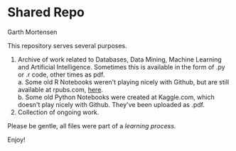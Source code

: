 # Shared Repo
Garth Mortensen

This repository serves several purposes.
  1. Archive of work related to Databases, Data Mining, Machine Learning and Artificial Intelligence. Sometimes this is available in the form of .py or .r code, other times as pdf.  
      a. Some old R Notebooks weren't playing nicely with Github, but are still available at rpubs.com, [here](https://rpubs.com/GMortensen).  
      b. Some old Python Notebooks were created at Kaggle.com, which doesn't play nicely with Github. They've been uploaded as .pdf.  
  2. Collection of ongoing work.  
  
Please be gentle, all files were part of a _learning process_.

Enjoy!
